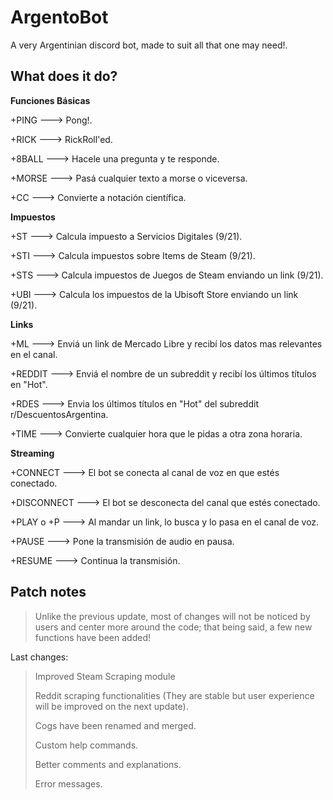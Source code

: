 # ArgentoBot
A very Argentinian discord bot, made to suit all that one may need!.

## What does it do?


**Funciones Básicas**

+PING ---> Pong!.

+RICK ---> RickRoll'ed.

+8BALL ---> Hacele una pregunta y te responde.

+MORSE ---> Pasá cualquier texto a morse o viceversa.

+CC ---> Convierte a notación científica.


**Impuestos**

+ST ---> Calcula impuesto a Servicios Digitales (9/21).

+STI ---> Calcula impuestos sobre Items de Steam (9/21).

+STS ---> Calcula impuestos de Juegos de Steam enviando un link (9/21).

+UBI ---> Calcula los impuestos de la Ubisoft Store enviando un link (9/21).



**Links**

+ML ---> Enviá un link de Mercado Libre y recibí los datos mas relevantes en el canal.

+REDDIT ---> Enviá el nombre de un subreddit y recibí los últimos títulos en "Hot".

+RDES ---> Envia los últimos títulos en "Hot" del subreddit r/DescuentosArgentina.


+TIME ---> Convierte cualquier hora que le pidas a otra zona horaria.


**Streaming**

+CONNECT ---> El bot se conecta al canal de voz en que estés conectado.

+DISCONNECT ---> El bot se desconecta del canal que estés conectado.

+PLAY o +P ---> Al mandar un link, lo busca y lo pasa en el canal de voz.

+PAUSE ---> Pone la transmisión de audio en pausa.

+RESUME ---> Continua la transmisión.



## Patch notes

>Unlike the previous update, most of changes will not be noticed by users and center more around the code; that being said, a few new functions have been added!

Last changes: 

>Improved Steam Scraping module 
>
>Reddit scraping functionalities (They are stable but user experience will be improved on the next update).
>
>Cogs have been renamed and merged.
>
>Custom help commands.
>
>Better comments and explanations.
>
>Error messages.
